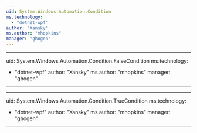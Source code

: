 ```yaml
---
uid: System.Windows.Automation.Condition
ms.technology: 
  - "dotnet-wpf"
author: "Xansky"
ms.author: "mhopkins"
manager: "ghogen"
---
```


---
uid: System.Windows.Automation.Condition.FalseCondition
ms.technology: 
  - "dotnet-wpf"
author: "Xansky"
ms.author: "mhopkins"
manager: "ghogen"
---

---
uid: System.Windows.Automation.Condition.TrueCondition
ms.technology: 
  - "dotnet-wpf"
author: "Xansky"
ms.author: "mhopkins"
manager: "ghogen"
---
